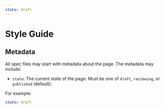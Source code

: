 ```yaml
---
state: draft
---
```


# Style Guide

## Metadata

All spec files may start with metadata about the page. The metadata may include:

- `state`: The current state of the page. Must be one of `draft`, `reviewing`, or `published` (default).

For example:

```yaml
state: draft
```
